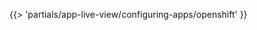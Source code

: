 <!-- The below partial is in the docs-tap/partials directory -->

{{> 'partials/app-live-view/configuring-apps/openshift' }}
